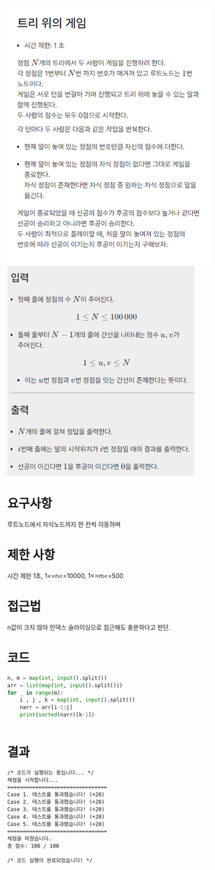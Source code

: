 ![240711_1](./240711_1.PNG)
![240711_2](./240711_2.PNG)


# 요구사항
루트노드에서 자식노드까지 한 칸씩 이동하며  

# 제한 사항
시간 제한 1초, 1<=n<=10000, 1<=m<=500 

# 접근법
n값이 크지 않아 인덱스 슬라이싱으로 접근해도 충분하다고 판단.



# 코드
```python
n, m = map(int, input().split())
arr = list(map(int, input().split()))
for _ in range(m):
    i , j , k = map(int, input().split())
    narr = arr[i-1:j]
    print(sorted(narr)[k-1])
    
```

# 결과
```
/* 코드가 실행되는 중입니다... */
채점을 시작합니다...
================================
Case 1. 테스트를 통과했습니다! (+20)
Case 2. 테스트를 통과했습니다! (+20)
Case 3. 테스트를 통과했습니다! (+20)
Case 4. 테스트를 통과했습니다! (+20)
Case 5. 테스트를 통과했습니다! (+20)
================================
채점을 마쳤습니다.
총 점수: 100 / 100

/* 코드 실행이 완료되었습니다! */
```